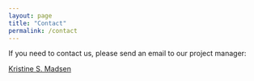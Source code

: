 ```yaml
---
layout: page
title: "Contact"
permalink: /contact
---
```


If you need to contact us, please send an email to our project manager:

[Kristine S. Madsen](kma@dmi.dk)
